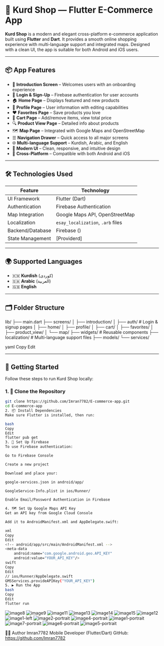 # 🛒 Kurd Shop — Flutter E-Commerce App

**Kurd Shop** is a modern and elegant cross-platform e-commerce application built using **Flutter** and **Dart**. It provides a smooth online shopping experience with multi-language support and integrated maps. Designed with a clean UI, the app is suitable for both Android and iOS users.

---

## 📦 App Features

- 👋 **Introduction Screen** – Welcomes users with an onboarding experience
- 🔐 **Login & Sign-Up** – Firebase authentication for user accounts
- 🏠 **Home Page** – Displays featured and new products
- 👤 **Profile Page** – User information with editing capabilities
- ❤️ **Favorites Page** – Save products you love
- 🛒 **Cart Page** – Add/remove items, view total price
- 🔍 **Product View Page** – Detailed info about products
- 🗺️ **Map Page** – Integrated with Google Maps and OpenStreetMap
- ☰ **Navigation Drawer** – Quick access to all major screens
- 🌐 **Multi-language Support** – Kurdish, Arabic, and English
- 🎨 **Modern UI** – Clean, responsive, and intuitive design
- 🔄 **Cross-Platform** – Compatible with both Android and iOS

---

## 🛠️ Technologies Used

| Feature | Technology |
|--------|-------------|
| UI Framework | Flutter (Dart) |
| Authentication | Firebase Authentication |
| Map Integration | Google Maps API, OpenStreetMap |
| Localization | `esay_localization`, `.arb` files |
| Backend/Database | Firebase () |
| State Management | [Providerd] |

---

## 🌍 Supported Languages

- 🇰🇼 **Kurdish** (کوردی)
- 🇸🇦 **Arabic** (العربية)
- 🇬🇧 **English**

---

## 🗂️ Folder Structure

lib/
├── main.dart
├── screens/
│ ├── introduction/
│ ├── auth/ # Login & signup pages
│ ├── home/
│ ├── profile/
│ ├── cart/
│ ├── favorites/
│ ├── product_view/
│ └── map/
├── widgets/ # Reusable components
├── localization/ # Multi-language support files
├── models/
└── services/

yaml
Copy
Edit

---

## 🚀 Getting Started

Follow these steps to run Kurd Shop locally:

### 1. 🔁 Clone the Repository
```bash
git clone https://github.com/Imran7782/E-commerce-app.git
cd E-commerce-app
2. 📦 Install Dependencies
Make sure Flutter is installed, then run:

bash
Copy
Edit
flutter pub get
3. 🔑 Set Up Firebase
To use Firebase authentication:

Go to Firebase Console

Create a new project

Download and place your:

google-services.json in android/app/

GoogleService-Info.plist in ios/Runner/

Enable Email/Password Authentication in Firebase

4. 🗺️ Set Up Google Maps API Key
Get an API key from Google Cloud Console

Add it to AndroidManifest.xml and AppDelegate.swift:

xml
Copy
Edit
<!-- android/app/src/main/AndroidManifest.xml -->
<meta-data
    android:name="com.google.android.geo.API_KEY"
    android:value="YOUR_API_KEY"/>
swift
Copy
Edit
// ios/Runner/AppDelegate.swift
GMSServices.provideAPIKey("YOUR_API_KEY")
5. ▶️ Run the App
bash
Copy
Edit
flutter run
```
![image8](https://github.com/user-attachments/assets/634d4b0f-1ac7-440c-9b9e-709935bdd8a6)
![image9](https://github.com/user-attachments/assets/3334318d-42f2-4097-b402-4dc35e807bf4)
![image11](https://github.com/user-attachments/assets/ee14d8bf-de91-43af-ac09-44da330ce88a)
![image13](https://github.com/user-attachments/assets/d39ba59a-14e9-432d-974f-c127ce41d4a8)
![image14](https://github.com/user-attachments/assets/6072f4c5-93d9-4cc3-a34e-b28039fb084c)
![image15](https://github.com/user-attachments/assets/22b190d6-1d62-4cce-ba44-c91b37b5ef2d)
![image12](https://github.com/user-attachments/assets/bafe079d-24c2-4a78-8aad-5faad57fd6a8)
![image1-left](https://github.com/user-attachments/assets/8164813c-79fb-4e02-86b1-39429a820dad)
![image2-portrait](https://github.com/user-attachments/assets/39e51ac0-8cec-432f-99d3-49ce9e1abdd8)
![image4-portrait](https://github.com/user-attachments/assets/cbd97677-3a60-4c22-bcd1-959f49683550)
![image1-portrait](https://github.com/user-attachments/assets/1e10d921-a645-4774-aca1-29c3720fcffe)
![image7-portrait](https://github.com/user-attachments/assets/bb6c88dd-5a59-4b58-87d2-d3e327a86940)
![image6-portrait](https://github.com/user-attachments/assets/fddf74e9-391c-4d32-8a3c-4c286febf6f2)
![image5-portrait](https://github.com/user-attachments/assets/734658d4-4352-4a6b-84fd-be50e99c78df)


🧑‍💻 Author
Imran7782
Mobile Developer (Flutter/Dart)
GitHub: https://github.com/Imran7782
